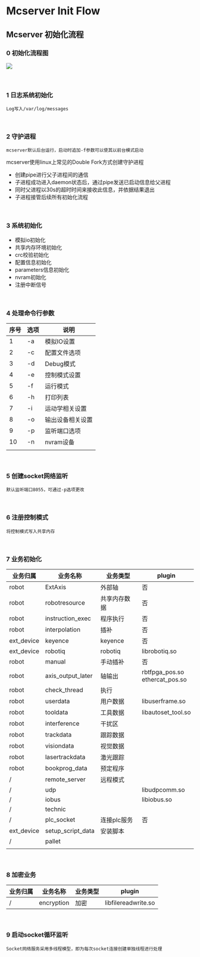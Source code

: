 # Mcserver Init Flow

## Mcserver 初始化流程
### 0 初始化流程图

<image src="mcserver_init.svg">

<br>
<br>
<br>

### 1 日志系统初始化
    Log写入/var/log/messages

<br>


### 2 守护进程
    mcserver默认后台运行，启动时追加-f参数可以使其以前台模式启动

mcserver使用linux上常见的Double Fork方式创建守护进程
- 创建pipe进行父子进程间的通信
- 子进程成功进入daemon状态后，通过pipe发送已启动信息给父进程
- 同时父进程以30s的超时时间来接收此信息，并依据结果退出
- 子进程接管后续所有初始化流程

<br>

### 3 系统初始化
- 模拟io初始化
- 共享内存环境初始化
- crc校验初始化
- 配置信息初始化
- parameters信息初始化
- nvram初始化
- 注册中断信号

<br>

### 4 处理命令行参数

|序号|选项|说明|
|--|--|--|
|1|-a|模拟IO设置|
|2|-c|配置文件选项|
|3|-d|Debug模式|
|4|-e|控制模式设置|
|5|-f|运行模式|
|6|-h|打印列表|
|7|-i|运动学相关设置|
|8|-o|输出设备相关设置|
|9|-p|监听端口选项|
|10|-n|nvram设备|
||||

<br>

### 5 创建socket网络监听
    默认监听端口8055，可通过-p选项更改

<br>

### 6 注册控制模式
    将控制模式写入共享内存

<br>

### 7 业务初始化

|业务归属|业务名称|业务类型|plugin|
|--|--|--|--|
|robot|ExtAxis|外部轴|否|
|robot|robotresource|共享内存数据|否|
|robot|instruction_exec|程序执行|否|
|robot|interpolation|插补|否|
|ext_device|keyence|keyence|否|
|ext_device|robotiq|robotiq|librobotiq.so|
|robot|manual|手动插补|否|
|robot|axis_output_later|轴输出|rbtfpga_pos.so <br> ethercat_pos.so|
|robot|check_thread|执行||
|robot|userdata|用户数据|libuserframe.so|
|robot|tooldata|工具数据|libautoset_tool.so|
|robot|interference|干扰区||
|robot|trackdata|跟踪数据||
|robot|visiondata|视觉数据||
|robot|lasertrackdata|激光跟踪||
|robot|bookprog_data|预定程序||
|/|remote_server|远程模式||
|/|udp||libudpcomm.so|
|/|iobus||libiobus.so|
|/|technic|||
|/|plc_socket|连接plc服务|否|
|ext_device|setup_script_data|安装脚本||
|/|pallet|||
|||||

<br>

### 8 加密业务
|业务归属|业务名称|业务类型|plugin|
|--|--|--|--|
|/|encryption|加密|libfilereadwrite.so|

<br>

### 9 启动socket循环监听
    Socket网络服务采用多线程模型，即为每次socket连接创建单独线程进行处理